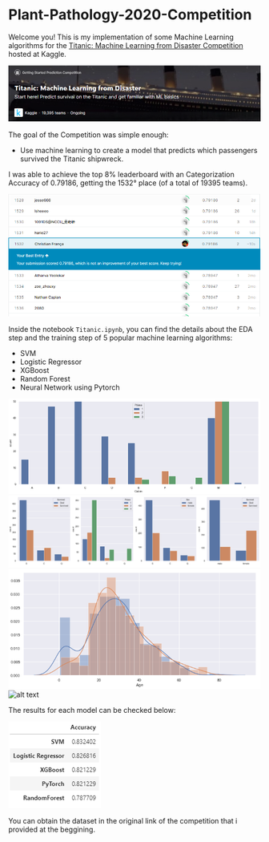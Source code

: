 # Plant-Pathology-2020-Competition

Welcome you! This is my implementation of some Machine Learning algorithms for the [Titanic: Machine Learning from Disaster Competition](https://www.kaggle.com/c/titanic) hosted at Kaggle.

![alt text](https://raw.githubusercontent.com/ChristianCFranca/Titanic-Machine-Learning/main/git-images/Logo.PNG?raw=true)

The goal of the Competition was simple enough: 
- Use machine learning to create a model that predicts which passengers survived the Titanic shipwreck.

I was able to achieve the top 8% leaderboard with an Categorization Accuracy of 0.79186, getting the 1532° place (of a total of 19395 teams).

![alt text](https://raw.githubusercontent.com/ChristianCFranca/Titanic-Machine-Learning/main/git-images/Leaderboard.PNG?raw=true)

Inside the notebook `Titanic.ipynb`, you can find the details about the EDA step and the training step of 5 popular machine learning algorithms: 
- SVM
- Logistic Regressor
- XGBoost
- Random Forest
- Neural Network using Pytorch

![alt text](https://raw.githubusercontent.com/ChristianCFranca/Titanic-Machine-Learning/main/git-images/CCC.PNG?raw=true)
![alt text](https://raw.githubusercontent.com/ChristianCFranca/Titanic-Machine-Learning/main/git-images/CompleteBar.PNG?raw=true)
![alt text](https://raw.githubusercontent.com/ChristianCFranca/Titanic-Machine-Learning/main/git-images/AgeProb.PNG?raw=true)
![alt text](https://raw.githubusercontent.com/ChristianCFranca/Titanic-Machine-Learning/main/git-images/EDA.PNG?raw=true)

The results for each model can be checked below:

![alt text](https://raw.githubusercontent.com/ChristianCFranca/Titanic-Machine-Learning/main/git-images/Results.PNG?raw=true)

You can obtain the dataset in the original link of the competition that i provided at the beggining.
